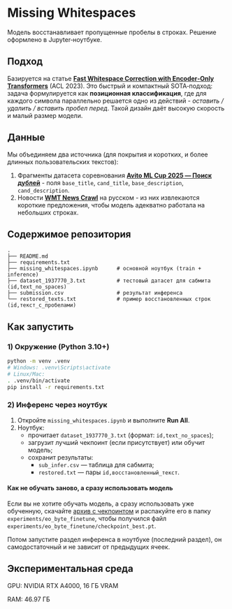 # Missing Whitespaces

Модель восстанавливает пропущенные пробелы в строках. Решение оформлено в Jupyter‑ноутбуке.

## Подход

Базируется на статье **[Fast Whitespace Correction with Encoder‑Only Transformers](https://aclanthology.org/2023.acl-demo.37/)** (ACL 2023). Это быстрый и компактный SOTA‑подход: задача формулируется как **позиционная классификация**, где для каждого символа параллельно решается одно из действий - *оставить / удалить / вставить пробел перед*. Такой дизайн даёт высокую скорость и малый размер модели.

## Данные

Мы объединяем два источника (для покрытия и коротких, и более длинных пользовательских текстов):

1. Фрагменты датасета соревнования **[Avito ML Cup 2025 — Поиск дублей](https://ods.ai/competitions/avitotechmlchallenge2025_2)** - поля `base_title`, `cand_title`, `base_description`, `cand_description`.
2. Новости **[WMT News Crawl](https://data.statmt.org/news-crawl/ru/)** на русском - из них извлекаются короткие предложения, чтобы модель адекватно работала на небольших строках.


## Содержимое репозитория

```
.
├── README.md
├── requirements.txt
├── missing_whitespaces.ipynb      # основной ноутбук (train + inference)
├── dataset_1937770_3.txt          # тестовый датасет для сабмита (id,text_no_spaces)
├── submission.csv                 # результат инференса
└── restored_texts.txt             # пример восстановленных строк (id,текст_с_пробелами)
```

## Как запустить

### 1) Окружение (Python 3.10+)
```bash
python -m venv .venv
# Windows: .venv\Scripts\activate
# Linux/Mac:
. .venv/bin/activate
pip install -r requirements.txt
```

### 2) Инференс через ноутбук
1. Откройте `missing_whitespaces.ipynb` и выполните **Run All**.
2. Ноутбук:
   - прочитает `dataset_1937770_3.txt` (формат: `id,text_no_spaces`);
   - загрузит лучший чекпоинт (если присутствует) или обучит модель;
   - сохранит результаты:
     - `sub_infer.csv` — таблица для сабмита;
     - `restored.txt` — пары `id,восстановленный_текст`.

#### Как не обучать заново, а сразу использовать модель

Если вы не хотите обучать модель, а сразу использовать уже обученную, скачайте [архив с чекпоинтом](https://drive.google.com/drive/folders/1HrPQOcORhsCyqjTVmX6IY-46V89-KqpC?usp=sharing) и распакуйте его в папку `experiments/eo_byte_finetune`, чтобы получился файл `experiments/eo_byte_finetune/checkpoint_best.pt`.

Потом запустите раздел инференса в ноутбуке (последний раздел), он самодостаточный и не зависит от предыдущих ячеек.

## Экспериментальная среда

GPU: NVIDIA RTX A4000, 16 ГБ VRAM

RAM: 46.97 ГБ

